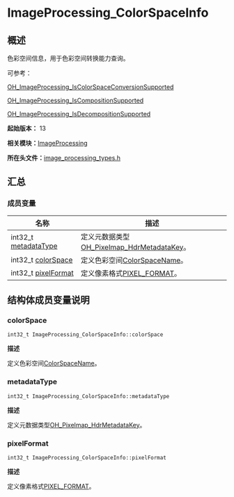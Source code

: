 # ImageProcessing_ColorSpaceInfo


## 概述

色彩空间信息，用于色彩空间转换能力查询。

可参考：

[OH_ImageProcessing_IsColorSpaceConversionSupported](_image_processing.md#oh_imageprocessing_iscolorspaceconversionsupported)

[OH_ImageProcessing_IsCompositionSupported](_image_processing.md#oh_imageprocessing_iscompositionsupported)

[OH_ImageProcessing_IsDecompositionSupported](_image_processing.md#oh_imageprocessing_isdecompositionsupported)

**起始版本：** 13

**相关模块：**[ImageProcessing](_image_processing.md)

**所在头文件：**[image_processing_types.h](image__processing__types_8h.md)


## 汇总


### 成员变量

| 名称 | 描述 | 
| -------- | -------- |
| int32_t [metadataType](#metadatatype) | 定义元数据类型[OH_Pixelmap_HdrMetadataKey](../apis-image-kit/_image___native_module.md#oh_pixelmap_hdrmetadatakey)。 | 
| int32_t [colorSpace](#colorspace) | 定义色彩空间[ColorSpaceName](../apis-arkgraphics2d/_native_color_space_manager.md#colorspacename-1)。 | 
| int32_t [pixelFormat](#pixelformat) | 定义像素格式[PIXEL_FORMAT](../apis-image-kit/_image___native_module.md#pixel_format)。 | 


## 结构体成员变量说明


### colorSpace

```
int32_t ImageProcessing_ColorSpaceInfo::colorSpace
```

**描述**

定义色彩空间[ColorSpaceName](../apis-arkgraphics2d/_native_color_space_manager.md#colorspacename-1)。


### metadataType

```
int32_t ImageProcessing_ColorSpaceInfo::metadataType
```

**描述**

定义元数据类型[OH_Pixelmap_HdrMetadataKey](../apis-image-kit/_image___native_module.md#oh_pixelmap_hdrmetadatakey)。


### pixelFormat

```
int32_t ImageProcessing_ColorSpaceInfo::pixelFormat
```

**描述**

定义像素格式[PIXEL_FORMAT](../apis-image-kit/_image___native_module.md#pixel_format)。
